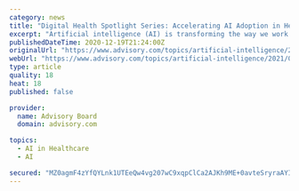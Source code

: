 ```yaml
---
category: news
title: "Digital Health Spotlight Series: Accelerating AI Adoption in Health Care"
excerpt: "Artificial intelligence (AI) is transforming the way we work. Today, many health care stakeholders are already using AI to help with tasks like triage, decision support, assisted reading, structured reporting, or other key tasks. With over 350 startups and ..."
publishedDateTime: 2020-12-19T21:24:00Z
originalUrl: "https://www.advisory.com/topics/artificial-intelligence/2021/01/accelerating-ai-adoption-in-health-care-a-conversation-with-ge-healthcare"
webUrl: "https://www.advisory.com/topics/artificial-intelligence/2021/01/accelerating-ai-adoption-in-health-care-a-conversation-with-ge-healthcare"
type: article
quality: 18
heat: 18
published: false

provider:
  name: Advisory Board
  domain: advisory.com

topics:
  - AI in Healthcare
  - AI

secured: "MZ0agmF4zYfQYLnk1UTEeQw4vg207wC9xqpClCa2AJKh9ME+0avteSryraAYIqUFeh94H6L+aIs4zZHTfPX3u3T1JYXOgnGACm7bFPd/1MnvYBdWwzfjj8EQF1Q0fXb4BESb7hRewfwypqw0Lh3S+8/V5nQ0zjaak8RzKC92hR1u995VFzwKQ5R3H8q0YN7t4n850V+ZpVS1BisPXVvo44zKb9BpdrOoN8rd4szSySiDblw8I5uN4E2+tVm/0IvUGjJJIo7sh9bhoMD35wJ5hXqWOMsiLxnUd01HZx7ZcSNYa7wr72a6XVdgHJ4vwoIT/nzvfLoFrcYnWSvYvlG5OMABCNwOV7qcBkvgp3jDsSY=;1FICgbg7bxum3IrCZ/Nv9g=="
---
```


